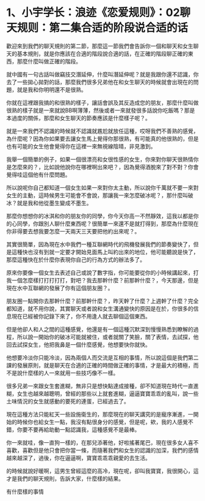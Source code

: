 # 1、小宇学长：浪迹《恋爱规则》：02聊天规则：第二集合适的阶段说合适的话

歡迎來到我們的聊天規則的第二節，那麼這一節我們會告訴你一個和聊天和女生聊天的基本規則，就是你應該在合適的階段說合適的話，在正確的階段聊正確的東西，那麼什麼叫做正確的階段。

就中國有一句古話叫做竊技交潛延伸，什麼叫潛延伸呢？就是我跟你還不認識，你去了一些拋心拋對的話，那麼我們很多兄弟他在和女生聊天的時候就會出現在的問題，就是我和你明明還不是很熟。

你就在這裡跟我搞的和很熟的樣子，讓話會誤及其反造成您的朋友，那麼什麼叫做很熟的樣子就是一來就說BB啊薄薄，然後或者一來就發很多話說你吃飯嗎？那是本過度的關係，那麼和女生聊天的節奏應該是什麼樣子呢？。

就是一來我們不認識的時候就不認識就尷尬就放任這種，哎呀我們不善熟的感覺，為什麼呢？因為你如果要去讓女生馬上覺得你那很熟，有可能真的他很熟的，但是也有可能的女生他會覺得你在這裡一來無視線陰晴，非見激到。

我舉一個簡單的例子，如果一個很漂亮和女很性感的女生，你來對你聊天很熱情你是怎麼來的？，比如說他說你在哪裡啊出來吧？，因為覺得酒脫來了對不對？你會覺得哇這個他有什麼問題。

所以說呢你自己都知道一個女生如果一來對你太主動，所以說你千萬就不要一來對女生的主動，這時候男生可能會不會說，那讓我一來怎麼破冰呢？，那什麼叫破冰？就是我和他從墨生變成不墨生。

那麼你想想你的冰淇和你的朋友你的同學，你今天你高一不然靜效，這我以都是你的心同學，你跟別人聊什麼東西呢？很簡單一來還不是就打得到，那麼為什麼現在你非得要去想我要怎麼一天兩天三天要把他約出來呢？。

其實很簡單，因為現在水中我們一種互聯網時代的飛機發展我們的節奏變快了，但是這種快也沒有到就一定要才開始見面馬上叫約出來的地位，他可能聽說是快了，那麼這種快在於什麼你表現你自己的行為方式的辦法多了。

原來你要像一個女生去表述自己或說了數字指，你可能要從你的小時候講起來，打我一個怎麼樣打打打打打，對吧？我去那幹什麼？前那幹什麼？，今天那邊，但是現在水中互聯網的發展了你有這個朋友圈？。

朋友圈一點開你去那幹什麼？前那幹什麼？，昨天幹了什麼？上週幹了什麼？完全都知道，就不用你說，其實聊天或者說和女生溝通變快的原因是在於，你很多的信息現在已經被你記錄下來了，你不用逢人就去聊個這個東西。

但是他卻人和人之間的這種感覺，他還是有一個這種沉默深到慢慢熟悉到瞭解的過程，所以說一開始你的破冰可能就被住，或者就關了笑臉，關了表情，去試探，他回去試探女生，他把我鼻是一個什麼感覺，他想要快你就快。

他想要冷淡你只能冷淡，因為兩個人而交流是互相的事情，所以說這個是我們第二課的發展原則，就是聊天在合適的正確的時間做正確的事情，才是最大的積極，而不是說什麼樣的人一來就用一些技巧像不一樣。

很多兄弟一來跟女生套進糊，無非只是想快點達成接種，卻不知道現在時代一直進糊，女生也越來越聰明，曾經的那些以上就套進糊，逼逼寶寶乖乖的亂叫，說一些土味情況的女生就感動的要死的連蛋，已經過去了。

現在這種方法只能紅天一些設施衛生的，那麼現在的聊天講究的是寵序漸進，一開始的時候你也給女生一點，我沒有點很身分的感覺，但是呢，欸，我的人感覺不錯，你要不要再給助動一點認識我，這種感覺不是最棒。

你一來就哇，像一直狗一樣的，在那兒添著他，好啦搖著尾巴，現在很多女人喜不喜歡，喜歡但是他只會把你當一條，而隨著我們和女生的認識的加深，我們的感情越來越深了，過後，你在逼逼啊，寶寶乖乖乖親愛的去生活。

的時候就說好暖啊，這男生曾經這麼的高冷，現在呢，卻叫我寶寶，我很開心，這才是我們的聊天規則，告訴大家，什麼樣的結果。

有什麼樣的事情